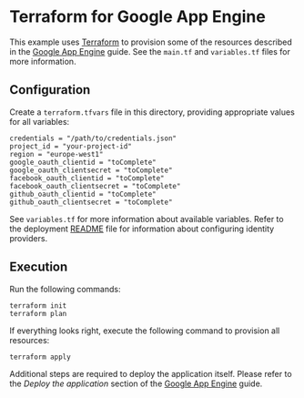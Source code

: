 # Terraform for Google App Engine

This example uses [Terraform](https://terraform.io) to provision some of the resources described in the [Google App Engine](../../gcp/gae) guide. See the `main.tf` and `variables.tf` files for more information.

## Configuration

Create a `terraform.tfvars` file in this directory, providing appropriate values for all variables:

    credentials = "/path/to/credentials.json"
    project_id = "your-project-id"
    region = "europe-west1"
    google_oauth_clientid = "toComplete"
    google_oauth_clientsecret = "toComplete"
    facebook_oauth_clientid = "toComplete"
    facebook_oauth_clientsecret = "toComplete"
    github_oauth_clientid = "toComplete"
    github_oauth_clientsecret = "toComplete"

See `variables.tf` for more information about available variables.
Refer to the deployment [README](../../README.md) file for information about configuring identity providers.

## Execution

Run the following commands:

    terraform init
    terraform plan

If everything looks right, execute the following command to provision all resources:

    terraform apply

Additional steps are required to deploy the application itself. Please refer to the *Deploy the application* section of the [Google App Engine](../../gcp/gae) guide.
